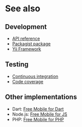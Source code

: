 # See also

## Development
- [API reference](https://dev.belin.io/yii2-free-mobile/api)
- [Packagist package](https://packagist.org/packages/cedx/yii2-free-mobile)
- [Yii Framework](http://www.yiiframework.com/doc-2.0/guide-README.html)

## Testing
- [Continuous integration](https://travis-ci.org/cedx/yii2-free-mobile)
- [Code coverage](https://coveralls.io/github/cedx/yii2-free-mobile)

## Other implementations
- Dart: [Free Mobile for Dart](https://dev.belin.io/free-mobile.dart)
- Node.js: [Free Mobile for JS](https://dev.belin.io/free-mobile.js)
- PHP: [Free Mobile for PHP](https://dev.belin.io/free-mobile.php)
